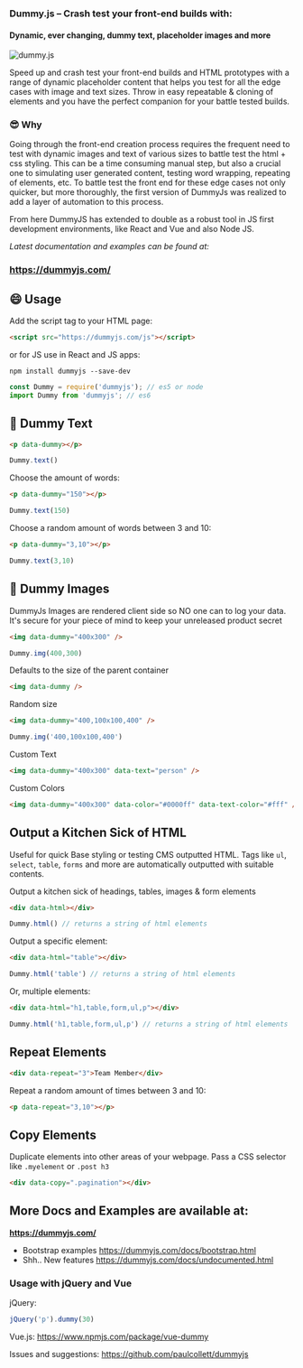 
### Dummy.js – Crash test your front-end builds with:
#### Dynamic, ever changing, dummy text, placeholder images and more

![dummy.js](https://user-images.githubusercontent.com/1904774/31058166-1dade7b4-a6a4-11e7-8005-7c143fd3a60e.png)

Speed up and crash test your front-end builds and HTML prototypes with a range of dynamic placeholder content that helps you test for all the edge cases with image and text sizes. Throw in easy repeatable & cloning of elements and you have the perfect companion for your battle tested builds.

### 😎 Why

Going through the front-end creation process requires the frequent need to test with dynamic images and text of various sizes to battle test the html + css styling. This can be a time consuming manual step, but also a crucial one to simulating user generated content, testing word wrapping, repeating of elements, etc. To battle test the front end for these edge cases not only quicker, but more thoroughly, the first version of DummyJs was realized to add a layer of automation to this process.

From here DummyJS has extended to double as a robust tool in JS first development environments, like React and Vue and also Node JS.

_Latest documentation and examples can be found at:_
### https://dummyjs.com/


## 😄 Usage

Add the script tag to your HTML page:

```html
<script src="https://dummyjs.com/js"></script>
```
or for JS use in React and JS apps:

```
npm install dummyjs --save-dev
```
```js
const Dummy = require('dummyjs'); // es5 or node
import Dummy from 'dummyjs'; // es6
```


## 📖 Dummy Text

```html
<p data-dummy></p>
```
```js
Dummy.text()
```

Choose the amount of words:
```html
<p data-dummy="150"></p>
```
```js
Dummy.text(150)
```

Choose a random amount of words between 3 and 10:
```html
<p data-dummy="3,10"></p>
```
```js
Dummy.text(3,10)
```

## 🎨 Dummy Images
DummyJs Images are rendered client side so NO one can to log your data. It's secure for your piece of mind to keep your unreleased product secret

```html
<img data-dummy="400x300" />
```
```js
Dummy.img(400,300)
```

Defaults to the size of the parent container
```html
<img data-dummy />
```

Random size
```html
<img data-dummy="400,100x100,400" />
```
```js
Dummy.img('400,100x100,400')
```

Custom Text
```html
<img data-dummy="400x300" data-text="person" />
```

Custom Colors
```html
<img data-dummy="400x300" data-color="#0000ff" data-text-color="#fff" />
```


## Output a Kitchen Sick of HTML
Useful for quick Base styling or testing CMS outputted HTML. Tags like `ul`, `select`, `table`, `forms` and more are automatically outputted with suitable contents.

Output a kitchen sick of headings, tables, images & form elements
```html
<div data-html></div>
```
```js
Dummy.html() // returns a string of html elements
```

Output a specific element:
```html
<div data-html="table"></div>
```
```js
Dummy.html('table') // returns a string of html elements
```

Or, multiple elements:
```html
<div data-html="h1,table,form,ul,p"></div>
```
```js
Dummy.html('h1,table,form,ul,p') // returns a string of html elements
```


## Repeat Elements

```html
<div data-repeat="3">Team Member</div>
```

Repeat a random amount of times between 3 and 10:
```html
<p data-repeat="3,10"></p>
```

## Copy Elements

Duplicate elements into other areas of your webpage. Pass a CSS selector like `.myelement` or `.post h3`

```html
<div data-copy=".pagination"></div>
```

## More Docs and Examples are available at:

**https://dummyjs.com/**

- Bootstrap examples https://dummyjs.com/docs/bootstrap.html
- Shh.. New features https://dummyjs.com/docs/undocumented.html

### Usage with jQuery and Vue
jQuery:
```js
jQuery('p').dummy(30)
```

Vue.js:
https://www.npmjs.com/package/vue-dummy


Issues and suggestions:
https://github.com/paulcollett/dummyjs

